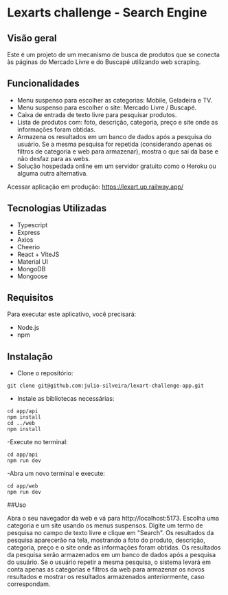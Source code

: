 # Lexarts challenge - Search Engine

## Visão geral

Este é um projeto de um mecanismo de busca de produtos que se conecta às páginas do Mercado Livre e do Buscapé utilizando web scraping.

## Funcionalidades
- Menu suspenso para escolher as categorias: Mobile, Geladeira e TV.
- Menu suspenso para escolher o site: Mercado Livre / Buscapé.
- Caixa de entrada de texto livre para pesquisar produtos.
- Lista de produtos com: foto, descrição, categoria, preço e site onde as informações foram obtidas.
- Armazena os resultados em um banco de dados após a pesquisa do usuário. Se a mesma pesquisa for repetida (considerando apenas os filtros de categoria e web para armazenar), mostra o que sai da base e não desfaz para as webs.
- Solução hospedada online em um servidor gratuito como o Heroku ou alguma outra alternativa.

Acessar aplicação em produção: https://lexart.up.railway.app/

## Tecnologias Utilizadas
- Typescript
- Express
- Axios
- Cheerio
- React + ViteJS
- Material UI
- MongoDB
- Mongoose

## Requisitos
Para executar este aplicativo, você precisará:

- Node.js
- npm 

## Instalação
- Clone o repositório:

```
git clone git@github.com:julio-silveira/lexart-challenge-app.git
```
- Instale as bibliotecas necessárias:

```
cd app/api
npm install
cd ../web
npm install
```
-Execute no terminal:
```
cd app/api
npm run dev
```
-Abra um novo terminal e execute: 
```
cd app/web
npm run dev
```

##Uso

Abra o seu navegador da web e vá para http://localhost:5173.
Escolha uma categoria e um site usando os menus suspensos.
Digite um termo de pesquisa no campo de texto livre e clique em "Search".
Os resultados da pesquisa aparecerão na tela, mostrando a foto do produto, descrição, categoria, preço e o site onde as informações foram obtidas.
Os resultados da pesquisa serão armazenados em um banco de dados após a pesquisa do usuário. Se o usuário repetir a mesma pesquisa, o sistema levará em conta apenas as categorias e filtros da web para armazenar os novos resultados e mostrar os resultados armazenados anteriormente, caso correspondam.
